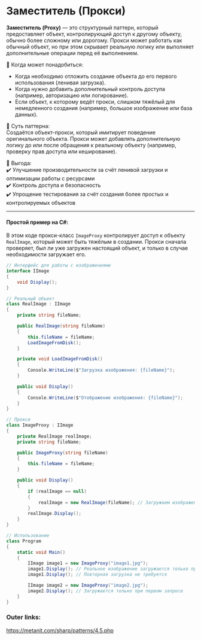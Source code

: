 
# Заместитель (Прокси)

**Заместитель (Proxy)** — это структурный паттерн, который предоставляет объект, контролирующий доступ к другому объекту, обычно более сложному или дорогому. Прокси может работать как обычный объект, но при этом скрывает реальную логику или выполняет дополнительные операции перед её выполнением.

📌 Когда может понадобиться:  
- Когда необходимо отложить создание объекта до его первого использования (ленивая загрузка).
- Когда нужно добавить дополнительный контроль доступа (например, авторизацию или логирование).
- Если объект, к которому ведёт прокси, слишком тяжёлый для немедленного создания (например, большое изображение или база данных).

📌 Суть паттерна:  
Создаётся объект-прокси, который имитирует поведение оригинального объекта. Прокси может добавлять дополнительную логику до или после обращения к реальному объекту (например, проверку прав доступа или кеширование).

📌 Выгода:  
✔️ Улучшение производительности за счёт ленивой загрузки и оптимизации работы с ресурсами  
✔️ Контроль доступа и безопасность  
✔️ Упрощение тестирования за счёт создания более простых и контролируемых объектов

---
#### Простой пример на C#:
В этом коде прокси-класс `ImageProxy` контролирует доступ к объекту `RealImage`, который может быть тяжёлым в создании. Прокси сначала проверяет, был ли уже загружен настоящий объект, и только в случае необходимости загружает его.

```csharp
// Интерфейс для работы с изображениями
interface IImage
{
    void Display();
}

// Реальный объект
class RealImage : IImage
{
    private string fileName;

    public RealImage(string fileName)
    {
        this.fileName = fileName;
        LoadImageFromDisk();
    }

    private void LoadImageFromDisk()
    {
        Console.WriteLine($"Загрузка изображения: {fileName}");
    }

    public void Display()
    {
        Console.WriteLine($"Отображение изображения: {fileName}");
    }
}

// Прокси
class ImageProxy : IImage
{
    private RealImage realImage;
    private string fileName;

    public ImageProxy(string fileName)
    {
        this.fileName = fileName;
    }

    public void Display()
    {
        if (realImage == null)
        {
            realImage = new RealImage(fileName); // Загружаем изображение при первом запросе
        }
        realImage.Display();
    }
}

// Использование
class Program
{
    static void Main()
    {
        IImage image1 = new ImageProxy("image1.jpg");
        image1.Display(); // Реальное изображение загружается только при вызове
        image1.Display(); // Повторная загрузка не требуется

        IImage image2 = new ImageProxy("image2.jpg");
        image2.Display(); // Загружается только при первом запросе
    }
}
````

### Outer links:
https://metanit.com/sharp/patterns/4.5.php